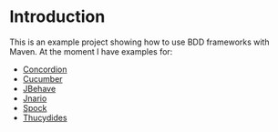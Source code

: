 # Introduction

This is an example project showing how to use BDD frameworks with Maven.
At the moment I have examples for:

*   [Concordion](http://www.concordion.org/)
*   [Cucumber](http://cukes.info/)
*   [JBehave](http://jbehave.org/)
*   [Jnario](http://jnario.org/)
*   [Spock](https://code.google.com/p/spock/)
*   [Thucydides](http://thucydides.info/)
